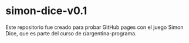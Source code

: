 # simon-dice-v0.1
Este repositorio fue creado para probar GitHub pages con el juego Simon Dice, que es parte del curso de r/argentina-programa.
